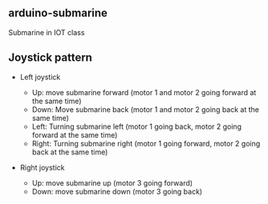 ## arduino-submarine
Submarine in IOT class

## Joystick pattern
- Left joystick
    - Up: move submarine forward (motor 1 and motor 2 going forward at the same time)
    - Down: Move submarine back (motor 1 and motor 2 going back at the same time)
    - Left: Turning submarine left (motor 1 going back, motor 2 going forward at the same time)
    - Right: Turning submarine right (motor 1 going forward, motor 2 going back at the same time)

- Right joystick
    - Up: move submarine up (motor 3 going forward)
    - Down: move submarine down (motor 3 going back)
